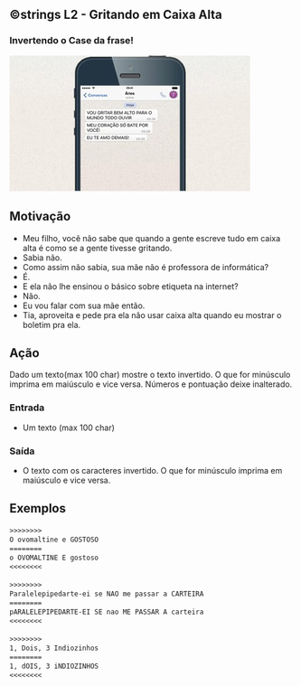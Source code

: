 ## ©strings L2 - Gritando em Caixa Alta
### Invertendo o Case da frase!

![](__capa.jpg)

## Motivação

*   Meu filho, você não sabe que quando a gente escreve tudo em caixa alta é como se a gente tivesse gritando.
*   Sabia não.
*   Como assim não sabia, sua mãe não é professora de informática?
*   É.
*   E ela não lhe ensinou o básico sobre etiqueta na internet?
*   Não.
*   Eu vou falar com sua mãe então.
*   Tia, aproveita e pede pra ela não usar caixa alta quando eu mostrar o boletim pra ela.

## Ação

Dado um texto(max 100 char) mostre o texto invertido. O que for minúsculo imprima em maiúsculo e vice versa. Números e pontuação deixe inalterado.

### Entrada

*   Um texto (max 100 char)

### Saída

*   O texto com os caracteres invertido. O que for minúsculo imprima em maiúsculo e vice versa.

## Exemplos

```
>>>>>>>>
O ovomaltine e GOSTOSO
========
o OVOMALTINE E gostoso
<<<<<<<<

>>>>>>>>
Paralelepipedarte-ei se NAO me passar a CARTEIRA
========
pARALELEPIPEDARTE-EI SE nao ME PASSAR A carteira
<<<<<<<<

>>>>>>>>
1, Dois, 3 Indiozinhos
========
1, dOIS, 3 iNDIOZINHOS
<<<<<<<<
```

#
